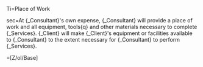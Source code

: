 Ti=Place of Work

sec=At {_Consultant}'s own expense, {_Consultant} will provide a place of work and all equipment, tools{q} and other materials necessary to complete {_Services}.  {_Client} will make {_Client}'s equipment or facilities available to {_Consultant} to the extent necessary for {_Consultant} to perform {_Services}.

=[Z/ol/Base]
